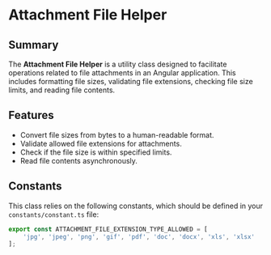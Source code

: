 # Attachment File Helper

## Summary

The **Attachment File Helper** is a utility class designed to facilitate operations related to file attachments in an Angular application. This includes formatting file sizes, validating file extensions, checking file size limits, and reading file contents.

## Features

- Convert file sizes from bytes to a human-readable format.
- Validate allowed file extensions for attachments.
- Check if the file size is within specified limits.
- Read file contents asynchronously.

## Constants

This class relies on the following constants, which should be defined in your `constants/constant.ts` file:

```typescript
export const ATTACHMENT_FILE_EXTENSION_TYPE_ALLOWED = [
    'jpg', 'jpeg', 'png', 'gif', 'pdf', 'doc', 'docx', 'xls', 'xlsx'
];
